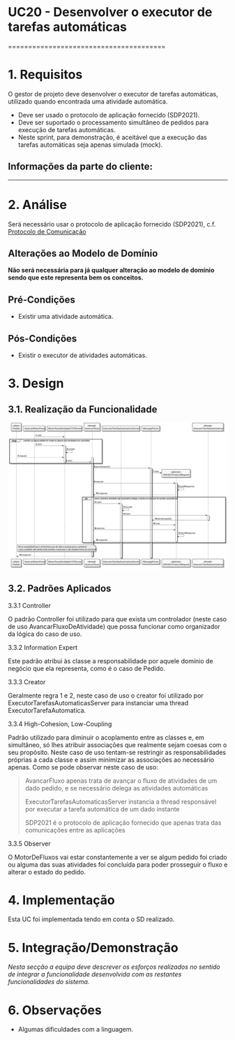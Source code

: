 # UC20 - Desenvolver o executor de tarefas automáticas
=======================================

# 1. Requisitos

O gestor de projeto deve desenvolver o executor de tarefas automáticas, utilizado quando encontrada uma atividade automática.

- Deve ser usado o protocolo de aplicação fornecido (SDP2021).
- Deve ser suportado o processamento simultâneo de pedidos para execução de tarefas automáticas.
- Neste sprint, para demonstração, é aceitável que a execução das tarefas automáticas seja apenas simulada (mock).

## Informações da parte do cliente:

---

# 2. Análise

Será necessário usar o protocolo de aplicação fornecido (SDP2021), c.f. [Protocolo de Comunicação](https://moodle.isep.ipp.pt/pluginfile.php/126996/mod_resource/content/1/LEI-2020-21-Sem4-Projeto_v0-ProtocoloComunicacao.pdf)

## Alterações ao Modelo de Domínio

**Não será necessária para já qualquer alteração ao modelo de domínio sendo que este representa bem os conceitos.**

## Pré-Condições

- Existir uma atividade automática.

## Pós-Condições

- Existir o executor de atividades automáticas. 

# 3. Design

## 3.1. Realização da Funcionalidade

![ExecutarTarefaAutomatica.svg](ExecutarTarefaAutomatica.svg)

## 3.2. Padrões Aplicados

3.3.1 Controller

O padrão Controller foi utilizado para que exista um controlador (neste caso de uso AvancarFluxoDeAtividade) que possa funcionar como organizador da lógica do caso de uso.

3.3.2 Information Expert

Este padrão atribui às classe a responsabilidade por aquele domínio de negócio que ela representa, como é o caso de Pedido.

3.3.3 Creator

Geralmente regra 1 e 2, neste caso de uso o creator foi utilizado por ExecutorTarefasAutomaticasServer para instanciar uma thread ExecutorTarefaAutomatica.

3.3.4 High-Cohesion, Low-Coupling

Padrão utilizado para diminuir o acoplamento entre as classes e, em simultâneo, só lhes atribuir associações que realmente sejam coesas com o seu propósito.
Neste caso de uso tentam-se restringir as responsabilidades próprias a cada classe e assim minimizar as associações ao necessário apenas.
Como se pode observar neste caso de uso:
>
> AvancarFluxo apenas trata de avançar o fluxo de atividades de um dado pedido, e se necessário delega as atividades automáticas
>
> ExecutorTarefasAutomaticasServer instancia a thread responsável por executar a tarefa automática de um dado instante
>
> SDP2021 é o protocolo de aplicação fornecido que apenas trata das comunicações entre as aplicações

3.3.5 Observer

O MotorDeFluxos vai estar constantemente a ver se algum pedido foi criado ou alguma das suas atividades foi concluída para poder prosseguir o fluxo e alterar o estado do pedido.

# 4. Implementação

Esta UC foi implementada tendo em conta o SD realizado.

# 5. Integração/Demonstração

*Nesta secção a equipa deve descrever os esforços realizados no sentido de integrar a funcionalidade desenvolvida com as restantes funcionalidades do sistema.*

# 6. Observações

- Algumas dificuldades com a linguagem.